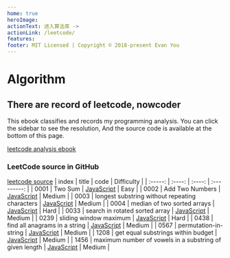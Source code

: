 ```yaml
---
home: true
heroImage: 
actionText: 进入算法库 ->
actionLink: /leetcode/
features:
footer: MIT Licensed | Copyright © 2018-present Evan You
---
```


# Algorithm
## There are record of leetcode, nowcoder
This ebook classifies and records my programming analysis. You can click the sidebar to see
the resolution, And the source code is available at the bottom of this page.

[leetcode analysis ebook](https://blog.runope.top/algorithm/leetcode/)

### LeetCode source in GitHub
[leetcode source](https://github.com/runope/algorithm/tree/main/code_src/leetcode)
|  index  | title  |  code  |  Difficulty |
| :-----: | :----: | :----: | :---------: |
| 0001 | Two Sum | [JavaScript](https://github.com/runope/algorithm/blob/main/code_src/leetcode/0001-TwoSum.js) | Easy |
| 0002 | Add Two Numbers | [JavaScript](https://github.com/runope/algorithm/blob/main/code_src/leetcode/0002-addTwoNumbers.js) | Medium |
| 0003 | longest substring without repeating characters | [JavaScript](https://github.com/runope/algorithm/blob/main/code_src/leetcode/0003-longestSubstringWithoutRepeatingCharacters.js) | Medium |
| 0004 | median of two sorted arrays | [JavaScript](https://github.com/runope/algorithm/blob/main/code_src/leetcode/0004-medianOfTwoSortedArrays.js) | Hard |
| 0033 | search in rotated sorted array | [JavaScript](https://github.com/runope/algorithm/blob/main/code_src/leetcode/0033-searchInRotatedSortedArray.js) | Medium |
| 0239 | sliding window maximum | [JavaScript](https://github.com/runope/algorithm/blob/main/code_src/leetcode/0239-slidingWindowMaximum.js) | Hard |
| 0438 | find all anagrams in a string | [JavaScript](https://github.com/runope/algorithm/blob/main/code_src/leetcode/0438-findAllAnagramsInAString.js) | Medium |
| 0567 | permutation-in-string | [JavaScript](https://github.com/runope/algorithm/blob/main/code_src/leetcode/0567-permutationInString.js) | Medium |
| 1208 | get equal substrings within budget | [JavaScript](https://github.com/runope/algorithm/blob/main/code_src/leetcode/1208-getEqualSubstringsWithinBudget.js) | Medium |
| 1456 | maximum number of vowels in a substring of given length | [JavaScript](https://github.com/runope/algorithm/blob/main/code_src/leetcode/1456-MaximumNumberOfVowelsInASubstringOfGivenLength.js) | Medium |



